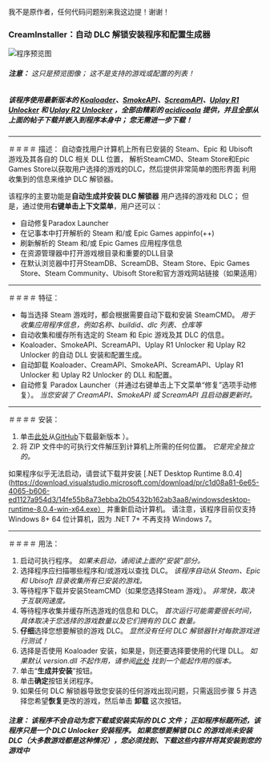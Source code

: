 我不是原作者，任何代码问题别来我这边提！谢谢！

### CreamInstaller：自动 DLC 解锁安装程序和配置生成器

![程序预览图](https://img2.imgtp.com/2024/04/28/yGVho5it.png)

###### **注意：** 这只是预览图像； 这不是支持的游戏或配置的列表！

##### 该程序使用最新版本的 [Koaloader](https://github.com/acidicoala/Koaloader)、[SmokeAPI](https://github.com/acidicoala/SmokeAPI)、[ScreamAPI]( https://github.com/acidicoala/ScreamAPI)、[Uplay R1 Unlocker](https://github.com/acidicoala/UplayR1Unlocker) 和 [Uplay R2 Unlocker](https://github.com/acidicoala/UplayR2Unlocker) ，全部由精彩的 [acidicoala](https://github.com/acidicoala) 提供，并且全部从上面的帖子下载并嵌入到程序本身中； 您无需进一步下载！
---
＃＃＃＃ 描述：
自动查找用户计算机上所有已安装的 Steam、Epic 和 Ubisoft 游戏及其各自的 DLC 相关 DLL 位置，
解析SteamCMD、Steam Store和Epic Games Store以获取用户选择的游戏的DLC，然后提供非常简单的图形界面
利用收集到的信息来维护 DLC 解锁器。

该程序的主要功能是**自动生成并安装 DLC 解锁器**
用户选择的游戏和 DLC； 但是，通过使用**右键单击上下文菜单**，用户还可以：
* 自动修复Paradox Launcher
* 在记事本中打开解析的 Steam 和/或 Epic Games appinfo(++)
* 刷新解析的 Steam 和/或 Epic Games 应用程序信息
* 在资源管理器中打开游戏根目录和重要的DLL目录
* 在默认浏览器中打开SteamDB、ScreamDB、Steam Store、Epic Games Store、Steam Community、Ubisoft Store和官方游戏网站链接（如果适用）

---
＃＃＃＃ 特征：
* 每当选择 Steam 游戏时，都会根据需要自动下载和安装 SteamCMD。 *用于收集应用程序信息，例如名称、buildid、dlc 列表、仓库等*
* 自动收集和缓存所有选定的 Steam 和 Epic 游戏及其 DLC 的信息。
* Koaloader、SmokeAPI、ScreamAPI、Uplay R1 Unlocker 和 Uplay R2 Unlocker 的自动 DLL 安装和配置生成。
* 自动卸载 Koaloader、CreamAPI、SmokeAPI、ScreamAPI、Uplay R1 Unlocker 和 Uplay R2 Unlocker 的 DLL 和配置。
* 自动修复 Paradox Launcher（并通过右键单击上下文菜单“修复”选项手动修复）。 *当您安装了 CreamAPI、SmokeAPI 或 ScreamAPI 且启动器更新时。*

---
＃＃＃＃ 安装：
1. 单击[此处](https://github.com/lengkonglovelife/CreamInstaller-CHS/releases/tag/release)从[GitHub](https://github.com/lengkonglovelife/CreamInstaller-CHS)下载最新版本 ）。
2. 将 ZIP 文件中的可执行文件解压到计算机上所需的任何位置。 *它是完全独立的。*

如果程序似乎无法启动，请尝试下载并安装 [.NET Desktop Runtime 8.0.4](https://download.visualstudio.microsoft.com/download/pr/c1d08a81-6e65-4065-b606-ed1127a954d3/14fe55b8a73ebba2b05432b162ab3aa8/windowsdesktop-runtime-8.0.4-win-x64.exe）
并重新启动计算机。 请注意，该程序目前仅支持 Windows 8+ 64 位计算机，因为 .NET 7+ 不再支持 Windows 7。

---
＃＃＃＃ 用法：
1. 启动可执行程序。 *如果未启动，请阅读上面的“安装”部分。*
2. 选择程序应扫描哪些程序和/或游戏以查找 DLC。 *该程序自动从 Steam、Epic 和 Ubisoft 目录收集所有已安装的游戏。*
3. 等待程序下载并安装SteamCMD（如果您选择Steam 游戏）。 *非常快，取决于互联网速度。*
4. 等待程序收集并缓存所选游戏的信息和 DLC。 *首次运行可能需要很长时间，具体取决于您选择的游戏数量以及它们拥有的 DLC 数量。*
5. **仔细**选择您想要解锁的游戏 DLC。 *显然没有任何 DLC 解锁器针对每款游戏进行测试！*
6. 选择是否使用 Koaloader 安装，如果是，则还要选择要使用的代理 DLL。 *如果默认 version.dll 不起作用，请参阅[此处](https://cs.rin.ru/forum/viewtopic.php?p=2552172#p2552172) 找到一个能起作用的版本。*
7. 单击“**生成并安装**”按钮。
8. 单击**确定**按钮关闭程序。
9. 如果任何 DLC 解锁器导致您安装的任何游戏出现问题，只需返回步骤 5 并选择您希望**恢复**更改的游戏，然后单击 **卸载** 这次按钮。

##### **注意：** 该程序不会自动为您下载或安装实际的 DLC 文件； 正如程序标题所述，该程序只是一个 *DLC Unlocker* 安装程序。 如果您想要解锁 DLC 的游戏尚未安装 DLC（大多数游戏都是这种情况），您必须找到、下载这些内容并将其安装到您的游戏中
